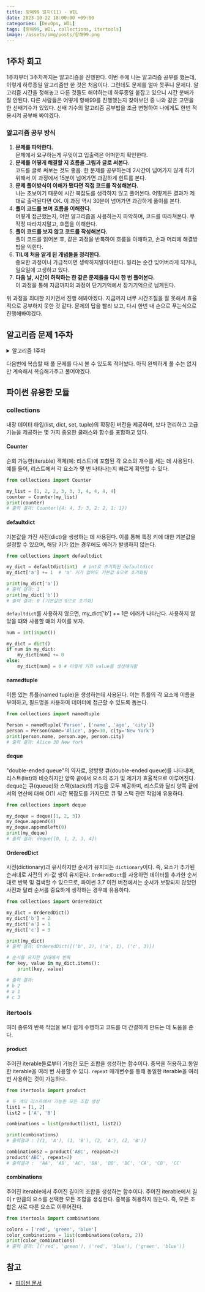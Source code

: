 ```yaml
---
title: 항해99 일지(11) - WIL
date: 2023-10-22 18:00:00 +09:00
categories: [DevOps, WIL]
tags: [항해99, WIL, collections, itertools]
image: /assets/img/posts/항해99.png
---
```


## 1주차 회고
1주차부터 3주차까지는 알고리즘을 진행한다. 이번 주에 나는 알고리즘 공부를 했는데, 이렇게 하루종일 알고리즘만 한 것은 처음이다. 그런데도 문제를 얼마 못푸니 문제다. 알고리즘 시간을 정해놓고 다른 것들도 해야하는데 하루종일 붙잡고 있으니 시간 분배가 잘 안된다. 다른 사람들은 어떻게 항해99를 진행했는지 찾아보던 중 나와 같은 고민을 한 선배기수가 있었다. 선배 기수의 알고리즘 공부법을 조금 변형하여 나에게도 한번 적용시켜 공부해 봐야겠다.

### 알고리즘 공부 방식

1. **문제를 파악한다.**    
문제에서 요구하는게 무엇이고 입출력은 어떠한지 확인한다.
2. **문제를 어떻게 해결할 지 흐름을 그림과 글로 써본다.**    
코드를 글로 써보는 것도 좋음. 한 문제를 공부하는데 2시간이 넘어가지 않게 하기 위해서 이 과정에서 15분이 넘어가면 과감하게 힌트를 본다.
3. **문제 풀이방식이 이해가 됐다면 직접 코드를 작성해본다.**    
나는 초보이기 때문에 시간 복잡도를 생각하지 않고 풀어본다. 어떻게든 결과가 제대로 출력된다면 OK. 이 과정 역시 30분이 넘어가면 과감하게 풀이를 본다.
4. **풀이 코드를 보며 흐름을 이해한다.**    
어떻게 접근했는지, 어떤 알고리즘을 사용하는지 파악하며, 코드를 따라쳐본다. 무작정 따라치지말고, 흐름을 이해한다.
5. **풀이 코드를 보지 않고 코드를 작성해본다.**    
풀이 코드를 읽어본 후, 같은 과정을 반복하여 흐름을 이해하고, 손과 머리에 해결방법을 익힌다.
6. **TIL에 처음 알게 된  개념들을 정리한다.**    
중요한  과정이니 가급적이면 생략하지말아야한다. 밀리는 순간 잊어버리게 되거나, 일요일에 고생하고 있다.
7. **다음 날, 시간이 허락하는 한 같은 문제들을 다시 한 번 풀어본다.**    
이 과정을 통해 지금까지의 과정이 단기기억에서 장기기억으로 남게된다.
    
위 과정을 최대한 지키면서 진행 해봐야겠다. 지금까지 너무 시간조절을 잘 못해서 효율적으로 공부하지 못한 것 같다. 문제의 답을 빨리 보고, 다시 한번 내 손으로 푸는식으로 진행해봐야겠다.

## 알고리즘 문제 1주차
<details>
<summary> 알고리즘 1주차 </summary>

<div markdown="1">

    - 1회차 : **알고리즘 개요**
            - 그룹 애너그램
            - 가장 긴 팰린드롬 부분 문자열
            - 세 수의 합
            - 배열 파티션
    - 2회차 : **8장 연결 리스트**
        - 과제
            - 역순 연결 리스트 https://leetcode.com/problems/reverse-linked-list/
            - 두 정렬 리스트의 병합 https://leetcode.com/problems/merge-two-sorted-lists/
            - 홀짝 연결 리스트https://leetcode.com/problems/odd-even-linked-list/
    - 3회차 : **9장 스택**
        - 과제
            - 중복 문자 제거 https://leetcode.com/problems/remove-duplicate-letters
            - 일일 온도 https://leetcode.com/problems/daily-temperatures
        - 추가 과제
            - https://www.acmicpc.net/problem/9012
            - https://www.acmicpc.net/problem/1874
    - 4회차 : **9장 큐**
        - 과제
            - 큐를 이용한 스택 구현 https://leetcode.com/problems/implement-stack-using-queues
            - 스택을 이용한 큐 구현 https://leetcode.com/problems/implement-queue-using-stacks
            - 원형 큐 디자인 https://leetcode.com/problems/design-circular-queue
        - 추가 과제
            - https://www.acmicpc.net/problem/2164
            - https://www.acmicpc.net/problem/1966
    - 5회차 : **11장 해시 테이블**
        - 과제
            - 해시맵 디자인 https://leetcode.com/problems/design-hashmap
            - 보석과 돌 https://leetcode.com/problems/jewels-and-stones
            - 중복 문자가 없는 가장 긴 부분 문자열 https://leetcode.com/problems/longest-substring-without-repeating-characters
            - 상위 K 빈도 요소 https://leetcode.com/problems/top-k-frequent-elements
        - 추가 과제
            - https://www.acmicpc.net/problem/1920
            - https://www.acmicpc.net/problem/17219
    - 6회차 : **12장 그래프 + DFS**
        - 과제
            - 섬의 개수 https://leetcode.com/problems/number-of-islands
            - 전화번호 문자 조합 https://leetcode.com/problems/letter-combinations-of-a-phone-number
            - 순열 https://leetcode.com/problems/permutations
            - 조합 https://leetcode.com/problems/combinations
        - 추가 과제
            - https://www.acmicpc.net/problem/2667
            - https://www.acmicpc.net/problem/2606
</div>
</details>

다음번에 복습할 때 풀 문제를 다시 볼 수 있도록 적어놨다. 아직 완벽하게 풀 수는 없지만 계속해서 복습해가주고 풀어야겠다.

## 파이썬 유용한 모듈
### collections
내장 데이터 타입(list, dict, set, tuple)의 확장된 버전을 제공하며, 보다 편리하고 고급 기능을 제공하는 몇 가지 중요한 클래스와 함수를 포함하고 있다.

#### Counter
순회 가능한(iterable) 객체(예: 리스트)에 포함된 각 요소의 개수를 세는 데 사용된다. 예를 들어, 리스트에서 각 요소가 몇 번 나타나는지 빠르게 확인할 수 있다.
```python
from collections import Counter

my_list = [1, 2, 2, 3, 3, 3, 4, 4, 4, 4]
counter = Counter(my_list)
print(counter)
# 출력 결과: Counter({4: 4, 3: 3, 2: 2, 1: 1})
```

#### defaultdict
기본값을 가진 사전(dict)을 생성하는 데 사용된다. 이를 통해 특정 키에 대한 기본값을 설정할 수 있으며, 해당 키가 없는 경우에도 에러가 발생하지 않는다.
```python
from collections import defaultdict

my_dict = defaultdict(int)  # int로 초기화된 defaultdict
my_dict['a'] += 1  # 'a' 키가 없어도 기본값 0으로 초기화됨

print(my_dict['a'])
# 출력 결과: 1
print(my_dict['b'])
# 출력 결과: 0 (기본값인 0으로 초기화)
```

`defaultdict`를 사용하지 않으면, my_dict['b'] += 1은 에러가 나타난다. 사용하지 않았을 떄와 사용할 떄의 차이를 보자.

```python
num = int(input())

my_dict = dict()
if num in my_dict:
	my_dict[num] += 0
else:
	my_dict[num] = 0 # 이렇게 키와 value를 생성해야함
```

#### namedtuple
이름 있는 튜플(named tuple)을 생성하는데 사용된다. 이는 튜플의 각 요소에 이름을 부여하고, 필드명을 사용하여 데이터에 접근할 수 있도록 돕는다.
```python
from collections import namedtuple

Person = namedtuple('Person', ['name', 'age', 'city'])
person = Person(name='Alice', age=30, city='New York')
print(person.name, person.age, person.city)
# 출력 결과: Alice 30 New York
```

#### deque
"double-ended queue"의 약자로, 양방향 큐(double-ended queue)를 나타내며, 리스트(list)와 비슷하지만 양쪽 끝에서 요소의 추가 및 제거가 효율적으로 이루어진다. deque는 큐(queue)와 스택(stack)의 기능을 모두 제공하며, 리스트와 달리 양쪽 끝에서의 연산에 대해 O(1) 시간 복잡도를 가지므로 큐 및 스택 관련 작업에 유용하다.

```python
from collections import deque

my_deque = deque([1, 2, 3])
my_deque.append(4)
my_deque.appendleft(0)
print(my_deque)
# 출력 결과: deque([0, 1, 2, 3, 4])
```

#### OrderedDict
사전(dictionary)과 유사하지만 순서가 유지되는 `dictionary`이다. 즉, 요소가 추가된 순서대로 사전의 키-값 쌍이 유지된다. `OrderedDict`를 사용하면 데이터를 추가한 순서대로 반복 및 검색할 수 있으므로, 파이썬 3.7 이전 버전에서는 순서가 보장되지 않았던 사전과 달리 순서를 중요하게 생각하는 경우에 유용하다.

```python
from collections import OrderedDict

my_dict = OrderedDict()
my_dict['b'] = 2
my_dict['a'] = 1
my_dict['c'] = 3

print(my_dict)
# 출력 결과: OrderedDict([('b', 2), ('a', 1), ('c', 3)])

# 순서를 유지한 상태에서 반복
for key, value in my_dict.items():
    print(key, value)

# 출력 결과:
# b 2
# a 1
# c 3
```

### itertools
여러 종류의 반복 작업을 보다 쉽게 수행하고 코드를 더 간결하게 만드는 데 도움을 준다.

#### product
주어진 iterable들로부터 가능한 모든 조합을 생성하는 함수이다.
중복을 허용하고 동일한 iterable을 여러 번 사용할 수 있다.
`repeat` 매개변수를 통해 동일한 iterable을 여러 번 사용하는 것이 가능하다.
```python
from itertools import product

# 두 개의 리스트에서 가능한 모든 조합 생성
list1 = [1, 2]
list2 = ['A', 'B']

combinations = list(product(list1, list2))

print(combinations)
# 출력결과 : [(1, 'A'), (1, 'B'), (2, 'A'), (2, 'B')]

combinations2 = product('ABC', reapeat=2)
product('ABC', repeat=2) 
# 출력결과 :  'AA', 'AB', 'AC', 'BA', 'BB', 'BC', 'CA', 'CB', 'CC'
```

#### combinations
주어진 iterable에서 주어진 길이의 조합을 생성하는 함수이다.
주어진 iterable에서 길이 r 만큼의 요소를 선택한 모든 조합을 생성한다. 중복을 허용하지 않는다. 즉, 모든 조합은 서로 다른 요소로 이루어진다.

```python
from itertools import combinations

colors = ['red', 'green', 'blue']
color_combinations = list(combinations(colors, 2))
print(color_combinations)
# 출력 결과: [('red', 'green'), ('red', 'blue'), ('green', 'blue')]
```


## 참고
+ [파이썬 문서](https://docs.python.org/ko/3/library/collections.html)